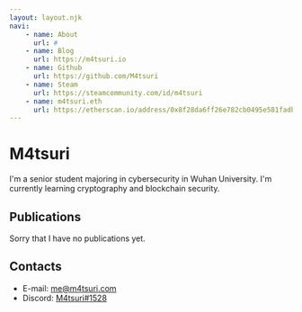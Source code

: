 ```yaml
---
layout: layout.njk
navi:
    - name: About
      url: #
    - name: Blog
      url: https://m4tsuri.io
    - name: Github
      url: https://github.com/M4tsuri
    - name: Steam
      url: https://steamcommunity.com/id/m4tsuri
    - name: m4tsuri.eth
      url: https://etherscan.io/address/0x8f28da6ff26e782cb0495e581fadbcec320a4769
---
```


# M4tsuri

I'm a senior student majoring in cybersecurity in Wuhan University. I'm currently learning cryptography and blockchain security.

## Publications

Sorry that I have no publications yet.

## Contacts

- E-mail: [me@m4tsuri.com](mailto:me@m4tsuri.com)
- Discord: [M4tsuri#1528](https://discord.com/users/M4tsuri#1528)


